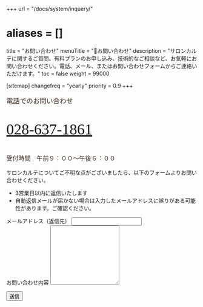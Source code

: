 +++
url = "/docs/system/inquery/"
# aliases = []
title = "お問い合わせ"
menuTitle = "💬お問い合わせ"
description = "サロンカルテに関するご質問、有料プランのお申し込み、技術的なご相談など、お気軽にお問い合わせください。電話、メール、またはお問い合わせフォームからご連絡いただけます。"
toc = false
weight = 99000

[sitemap]
  changefreq = "yearly"
  priority = 0.9
+++



<!-- 電話カード -->
<div class="card border rounded p-4 my-5 text-center">

  <!-- 本文 -->
  <div style="font-family: 'Hiragino Mincho ProN', serif; color: #3d2b1f;">
    <p class="mb-2" style="font-size: 1.1rem;">電話でのお問い合わせ</p>
    <p class="fw-bold mb-3" style="font-size: 2.5rem;">
      <a href="tel:0286366701" class="text-decoration-none text-dark">028-637-1861</a>
    </p>
    <p class="mb-0" style="font-size: 1rem;">受付時間　午前９：００〜午後６：００</p>
  </div>
</div>

<div id="contactForm">

サロンカルテについてご不明な点がございましたら、以下のフォームよりお問い合わせください。

- 3営業日以内に返信いたします
- 自動返信メールが届かない場合は入力したメールアドレスに誤りがある可能性があります。ご確認ください。

<div>
  <label for="mail" class="form-label">メールアドレス（返信先）</label>
  <input type="email" class="form-control" id="mail" />
</div>
<div>
  <label for="content" class="form-label">お問い合わせ内容</label>
  <textarea id="content" class="form-control" rows="10"></textarea>
</div>

<button onclick="submit()" class="btn btn-primary btn-lg mt-5" id="sendButton">送信</button>

<div id="errormessage" style="color:red"></div>

</div>

<div id="thanks"></div>

<script src="https://cdn.jsdelivr.net/npm/axios/dist/axios.min.js"></script>

<script>

  const form = document.getElementById("contactForm");
  const thanks = document.getElementById("thanks");
  const sendButton = document.getElementById("sendButton");
  const errorMessage = document.getElementById("errormessage");
  const iconField = document.getElementById("iconField")
  const EMAIL_REG_EXP = /^[A-Za-z0-9]{1}[A-Za-z0-9_.-]*@{1}[A-Za-z0-9_.-]+.[A-Za-z0-9]+$/;

  // メール送信処理（更新版）
async function submit() {
  sendButton.disabled = true;
  const email = document.getElementById("mail");
  const content = document.getElementById("content");

  try {
    if (EMAIL_REG_EXP.test(email.value) === false) throw "メールアドレスが不正です";
    if (content.value.length === 0) throw "本文が空欄です";
  } catch (e) {
    errorMessage.innerHTML = e;
    sendButton.disabled = false;
    return;
  }

  const config = {
    method: "POST",
    url: "https://us-central1-nipo-plus.cloudfunctions.net/inqueryWebCommon",
    data: {
      email: email.value,
      text: `${content.value}\n`,
      site: "salonkarte"  // ← ここを追加！
    }
  };

  // 完了を待つ必要はない
  axios(config);
  form.setAttribute("style", "display:none");
  const textNode = document.createTextNode(`お問い合わせありがとうございます。${email.value}宛に確認メールを送ります。5分経過してもメールが届かない場合は再度お問い合わせください`);
  thanks.appendChild(textNode);


  return;
}


</script>
